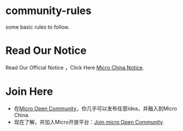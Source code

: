 # community-rules
some basic rules to follow.

# Read Our Notice

Read Our Official Notice ，Click Here [Micro China Notice](https://github.com/micro-in-cn/Notice).

# Join Here

+ 在[Micro Open Community](https://github.com/micro-community)，你几乎可以发布任意Idea，并融入到Micro China.
+ 现在了解，并加入Micro开放平台：[Join micro Open Community](https://github.com/micro-community/how-to-join).
